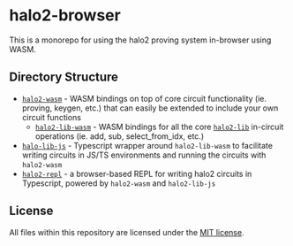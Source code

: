 # halo2-browser

This is a monorepo for using the halo2 proving system in-browser using WASM. 

## Directory Structure

* [`halo2-wasm`](./halo2-wasm) - WASM bindings on top of core circuit functionality (ie. proving, keygen, etc.) that can easily be extended to include your own circuit functions
    * [`halo2-lib-wasm`](./halo2-wasm/src/halo2lib.rs) - WASM bindings for all the core [`halo2-lib`](https://github.com/axiom-crypto/halo2-lib) in-circuit operations (ie. add, sub, select_from_idx, etc.)
* [`halo-lib-js`](./halo2-lib-js) - Typescript wrapper around `halo2-lib-wasm` to facilitate writing circuits in JS/TS environments and running the circuits with `halo2-wasm`
* [`halo2-repl`](./halo2-repl) - a browser-based REPL for writing halo2 circuits in Typescript, powered by `halo2-wasm` and `halo2-lib-js`

## License

All files within this repository are licensed under the [MIT license](./LICENSE).
